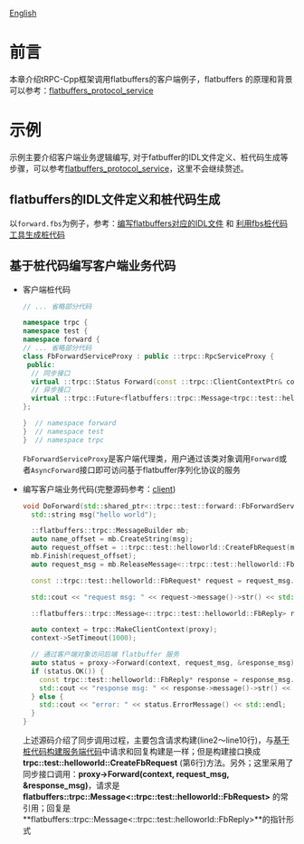 [English](../en/flatbuffers_protocol_client.md)

# 前言

本章介绍tRPC-Cpp框架调用flatbuffers的客户端例子，flatbuffers 的原理和背景可以参考：[flatbuffers_protocol_service](flatbuffers_protocol_service.md)

# 示例

示例主要介绍客户端业务逻辑编写, 对于fatbuffer的IDL文件定义、桩代码生成等步骤，可以参考[flatbuffers_protocol_service](flatbuffers_protocol_service.md)，这里不会继续赘述。

## flatbuffers的IDL文件定义和桩代码生成

以`forward.fbs`为例子，参考：[编写flatbuffers对应的IDL文件](flatbuffers_protocol_service.md#编写flatbuffers对应的IDL文件) 和 [利用fbs桩代码工具生成桩代码](flatbuffers_protocol_service.md#利用fbs桩代码工具生成桩代码)

## 基于桩代码编写客户端业务代码

- 客户端桩代码

  ```cpp
  // ... 省略部分代码
  
  namespace trpc {
  namespace test {
  namespace forward {
  // ... 省略部分代码
  class FbForwardServiceProxy : public ::trpc::RpcServiceProxy {
   public:
    // 同步接口
    virtual ::trpc::Status Forward(const ::trpc::ClientContextPtr& context, const flatbuffers::trpc::Message<trpc::test::helloworld::FbRequest>* request, flatbuffers::trpc::Message<trpc::test::helloworld::FbReply>* response);
    // 异步接口
    virtual ::trpc::Future<flatbuffers::trpc::Message<trpc::test::helloworld::FbReply>> AsyncForward(const ::trpc::ClientContextPtr& context, const flatbuffers::trpc::Message<trpc::test::helloworld::FbRequest>* request);
  };
  
  }  // namespace forward
  }  // namespace test
  }  // namespace trpc
  ```

  `FbForwardServiceProxy`是客户端代理类，用户通过该类对象调用`Forward`或者`AsyncForward`接口即可访问基于flatbuffer序列化协议的服务

- 编写客户端业务代码(完整源码参考：[client](../../examples/features/trpc_flatbuffers/client/client.cc))

  ```cpp
  void DoForward(std::shared_ptr<::trpc::test::forward::FbForwardServiceProxy>& proxy) {
    std::string msg("hello world");

    ::flatbuffers::trpc::MessageBuilder mb;
    auto name_offset = mb.CreateString(msg);
    auto request_offset = ::trpc::test::helloworld::CreateFbRequest(mb, name_offset);
    mb.Finish(request_offset);
    auto request_msg = mb.ReleaseMessage<::trpc::test::helloworld::FbRequest>();

    const ::trpc::test::helloworld::FbRequest* request = request_msg.GetRoot();

    std::cout << "request msg: " << request->message()->str() << std::endl;

    ::flatbuffers::trpc::Message<::trpc::test::helloworld::FbReply> response_msg;

    auto context = trpc::MakeClientContext(proxy);
    context->SetTimeout(1000);

    // 通过客户端对象访问后端 flatbuffer 服务
    auto status = proxy->Forward(context, request_msg, &response_msg);
    if (status.OK()) {
      const trpc::test::helloworld::FbReply* response = response_msg.GetRoot();
      std::cout << "response msg: " << response->message()->str() << std::endl;
    } else {
      std::cout << "error: " << status.ErrorMessage() << std::endl;
    }
  }
  ```

  上述源码介绍了同步调用过程，主要包含请求构建(line2～line10行)，与[基于桩代码构建服务端代码](flatbuffers_protocol_service.md#4-基于桩代码构建服务端代码)中请求和回复构建是一样；但是构建接口换成**trpc::test::helloworld::CreateFbRequest** (第6行)方法。另外；这里采用了同步接口调用：**proxy->Forward(context, request_msg, &response_msg)**，请求是 **flatbuffers::trpc::Message<::trpc::test::helloworld::FbRequest>** 的常引用；回复是 **flatbuffers::trpc::Message<::trpc::test::helloworld::FbReply>**的指针形式
